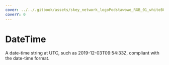 ```yaml
---
cover: ../../.gitbook/assets/skey_network_logoPodstawowe_RGB_01_whiteBG.png
coverY: 0
---
```


# DateTime

A date-time string at UTC, such as 2019-12-03T09:54:33Z, compliant with the date-time format.
